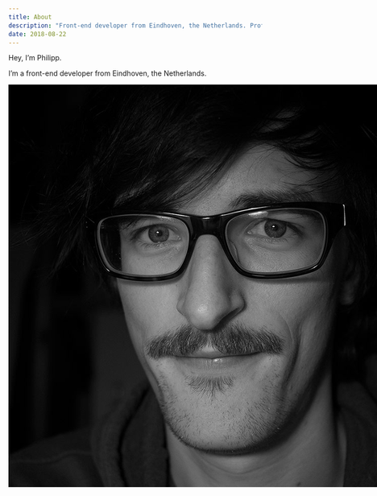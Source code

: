 ```yaml
---
title: About
description: "Front-end developer from Eindhoven, the Netherlands. Proficient in HTML, CSS and JavaScript."
date: 2018-08-22
---
```

Hey, I’m Philipp.

I’m a front-end developer from Eindhoven, the Netherlands.

<p class="marginalia">
  <img src="/img/me.jpg" alt ="Portrait of the author" style="position: absolute;">
</p>

I just started my first job as a front-end developer at SendCloud.

I primarily write HTML, CSS, and JavaScript with a focus on accessibility. Find more details in my [CV](/cv).

On the web:

- <a href="{{ metadata.author.twitter }}" rel="me">Twitter</a>
- <a href="{{ metadata.author.github }}" rel="me">GitHub</a>

---

This site is hosted on [Uberspace](https://uberspace.de/) and built with [Eleventy](https://www.11ty.io).

All content is licensed under [CC BY-SA](https://creativecommons.org/licenses/by-sa/4.0/) unless otherwise stated.

Write love/hate mail to <a href="mailto:{{ metadata.author.mail }}" rel="me">{{ metadata.author.mail }}</a>.
